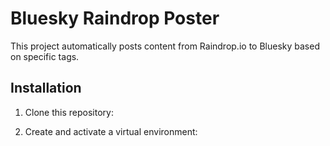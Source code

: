 # Bluesky Raindrop Poster

This project automatically posts content from Raindrop.io to Bluesky based on specific tags.

## Installation

1. Clone this repository:

2. Create and activate a virtual environment:

